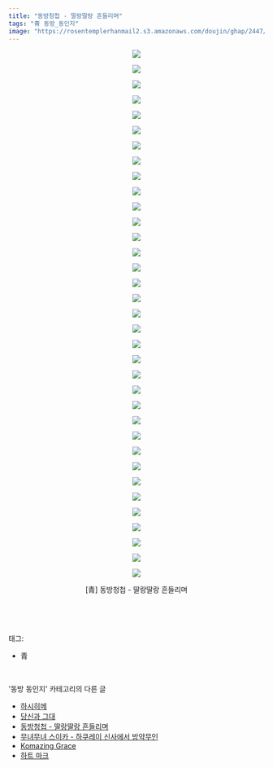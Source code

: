 ```yaml
---
title: "동방청첩 - 딸랑딸랑 흔들리며"
tags: "青 동방_동인지"
image: "https://rosentemplerhanmail2.s3.amazonaws.com/doujin/ghap/2447/001.jpg"
---
```

<div class="article">
<p style="text-align: center; clear: none; float: none;"><img src="{{ site.imgserver12 }}/ghap/2447/001.jpg"/></p>
<p style="text-align: center; clear: none; float: none;"><img src="{{ site.imgserver12 }}/ghap/2447/002.jpg"/></p>
<p style="text-align: center; clear: none; float: none;"><img src="{{ site.imgserver12 }}/ghap/2447/003.jpg"/></p>
<p style="text-align: center; clear: none; float: none;"><img src="{{ site.imgserver12 }}/ghap/2447/004.jpg"/></p>
<p style="text-align: center; clear: none; float: none;"><img src="{{ site.imgserver12 }}/ghap/2447/005.jpg"/></p>
<p style="text-align: center; clear: none; float: none;"><img src="{{ site.imgserver12 }}/ghap/2447/006.jpg"/></p>
<p style="text-align: center; clear: none; float: none;"><img src="{{ site.imgserver12 }}/ghap/2447/007.jpg"/></p>
<p style="text-align: center; clear: none; float: none;"><img src="{{ site.imgserver12 }}/ghap/2447/008.jpg"/></p>
<p style="text-align: center; clear: none; float: none;"><img src="{{ site.imgserver12 }}/ghap/2447/009.jpg"/></p>
<p style="text-align: center; clear: none; float: none;"><img src="{{ site.imgserver12 }}/ghap/2447/010.jpg"/></p>
<p style="text-align: center; clear: none; float: none;"><img src="{{ site.imgserver12 }}/ghap/2447/011.jpg"/></p>
<p style="text-align: center; clear: none; float: none;"><img src="{{ site.imgserver12 }}/ghap/2447/012.jpg"/></p>
<p style="text-align: center; clear: none; float: none;"><img src="{{ site.imgserver12 }}/ghap/2447/013.jpg"/></p>
<p style="text-align: center; clear: none; float: none;"><img src="{{ site.imgserver12 }}/ghap/2447/014.jpg"/></p>
<p style="text-align: center; clear: none; float: none;"><img src="{{ site.imgserver12 }}/ghap/2447/015.jpg"/></p>
<p style="text-align: center; clear: none; float: none;"><img src="{{ site.imgserver12 }}/ghap/2447/016.jpg"/></p>
<p style="text-align: center; clear: none; float: none;"><img src="{{ site.imgserver12 }}/ghap/2447/017.jpg"/></p>
<p style="text-align: center; clear: none; float: none;"><img src="{{ site.imgserver12 }}/ghap/2447/018.jpg"/></p>
<p style="text-align: center; clear: none; float: none;"><img src="{{ site.imgserver12 }}/ghap/2447/019.jpg"/></p>
<p style="text-align: center; clear: none; float: none;"><img src="{{ site.imgserver12 }}/ghap/2447/020.jpg"/></p>
<p style="text-align: center; clear: none; float: none;"><img src="{{ site.imgserver12 }}/ghap/2447/021.jpg"/></p>
<p style="text-align: center; clear: none; float: none;"><img src="{{ site.imgserver12 }}/ghap/2447/022.jpg"/></p>
<p style="text-align: center; clear: none; float: none;"><img src="{{ site.imgserver12 }}/ghap/2447/023.jpg"/></p>
<p style="text-align: center; clear: none; float: none;"><img src="{{ site.imgserver12 }}/ghap/2447/024.jpg"/></p>
<p style="text-align: center; clear: none; float: none;"><img src="{{ site.imgserver12 }}/ghap/2447/025.jpg"/></p>
<p style="text-align: center; clear: none; float: none;"><img src="{{ site.imgserver12 }}/ghap/2447/026.jpg"/></p>
<p style="text-align: center; clear: none; float: none;"><img src="{{ site.imgserver12 }}/ghap/2447/027.jpg"/></p>
<p style="text-align: center; clear: none; float: none;"><img src="{{ site.imgserver12 }}/ghap/2447/028.jpg"/></p>
<p style="text-align: center; clear: none; float: none;"><img src="{{ site.imgserver12 }}/ghap/2447/029.jpg"/></p>
<p style="text-align: center; clear: none; float: none;"><img src="{{ site.imgserver12 }}/ghap/2447/030.jpg"/></p>
<p style="text-align: center; clear: none; float: none;"><img src="{{ site.imgserver12 }}/ghap/2447/031.jpg"/></p>
<p style="text-align: center; clear: none; float: none;"><img src="{{ site.imgserver12 }}/ghap/2447/032.jpg"/></p>
<p style="text-align: center; clear: none; float: none;"><img src="{{ site.imgserver12 }}/ghap/2447/033.jpg"/></p>
<p style="text-align: center; clear: none; float: none;"><img src="{{ site.imgserver12 }}/ghap/2447/034.jpg"/></p>
<p style="text-align: center; clear: none; float: none;"><img src="{{ site.imgserver12 }}/ghap/2447/035.jpg"/></p>
<p style="text-align: center; clear: none; float: none;">[青] 동방청첩 - 딸랑딸랑 흔들리며</p>
<p><br/></p>
</div><br/>
<div class="tagTrail">
<p>태그: </p>
<ul>
<li>青</li>
</ul>
</div><br/>
<div class="another">
<p>'동방 동인지' 카테고리의 다른 글</p>
<ul>
<li><a href="/ghap_2450">하시히메</a></li>
<li><a href="/ghap_2449">당신과 그대</a></li>
<li><a href="/ghap_2447">동방청첩 - 딸랑딸랑 흔들리며</a></li>
<li><a href="/ghap_2446">무녀무녀 스이카 - 하쿠레이 신사에서 방약무인</a></li>
<li><a href="/ghap_2445">Komazing Grace</a></li>
<li><a href="/ghap_2442">하트 마크</a></li>
</ul>
</div><br/>
<div class="cb_module cb_fluid">
<div class="cb_wrt cb_profile">
</div><!-- commentList close -->
</div><br/>
